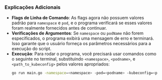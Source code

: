 ### Explicações Adicionais

- **Flags de Linha de Comando**: As flags agora não possuem valores padrão para `namespace` e `pod`, e o programa verificará se esses valores foram realmente fornecidos antes de continuar.
- **Verificações de Argumentos**: Se `namespace` ou `podName` não forem especificados, o programa exibirá uma mensagem de erro e terminará. Isso garante que o usuário forneça os parâmetros necessários para a execução do script.
- **Execução**: Para rodar o programa, você precisará usar comandos como o seguinte no terminal, substituindo `<namespace>`, `<podname>`, e `<path_to_kubeconfig>` pelos valores apropriados:
  ```bash
  go run main.go -namespace=<namespace> -pod=<podname> -kubeconfig=<path_to_kubeconfig>
  ```
